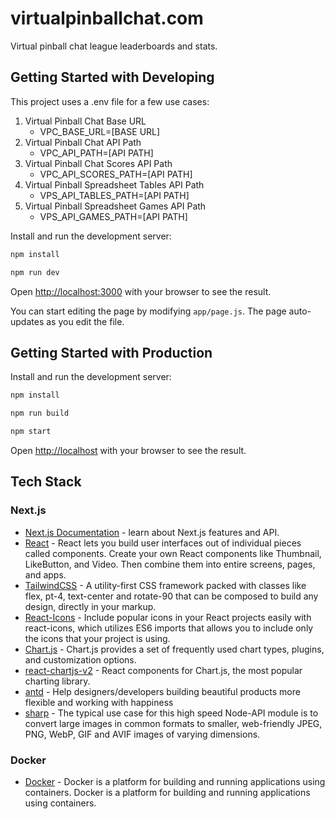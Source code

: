 # virtualpinballchat.com

Virtual pinball chat league leaderboards and stats.

## Getting Started with Developing

This project uses a .env file for a few use cases:

1. Virtual Pinball Chat Base URL
   - VPC_BASE_URL=[BASE URL]
1. Virtual Pinball Chat API Path
   - VPC_API_PATH=[API PATH]
1. Virtual Pinball Chat Scores API Path
   - VPC_API_SCORES_PATH=[API PATH]
1. Virtual Pinball Spreadsheet Tables API Path
   - VPS_API_TABLES_PATH=[API PATH]
1. Virtual Pinball Spreadsheet Games API Path
   - VPS_API_GAMES_PATH=[API PATH]

Install and run the development server:

```bash
npm install
```

```bash
npm run dev
```

Open [http://localhost:3000](http://localhost:8080) with your browser to see the result.

You can start editing the page by modifying `app/page.js`. The page auto-updates as you edit the file.

## Getting Started with Production

Install and run the development server:

```bash
npm install
```

```bash
npm run build
```

```bash
npm start
```

Open [http://localhost](http://localhost) with your browser to see the result.

## Tech Stack

### Next.js

- [Next.js Documentation](https://nextjs.org/docs) - learn about Next.js features and API.
- [React](https://react.dev/) - React lets you build user interfaces out of individual pieces called components. Create your own React components like Thumbnail, LikeButton, and Video. Then combine them into entire screens, pages, and apps.
- [TailwindCSS](https://v2.tailwindcss.com/docs) - A utility-first CSS framework packed with classes like flex, pt-4, text-center and rotate-90 that can be composed to build any design, directly in your markup.
- [React-Icons](https://react-icons.github.io/react-icons/) - Include popular icons in your React projects easily with react-icons, which utilizes ES6 imports that allows you to include only the icons that your project is using.
- [Chart.js](https://www.chartjs.org/docs/latest/) - Chart.js provides a set of frequently used chart types, plugins, and customization options.
- [react-chartjs-v2](https://github.com/reactchartjs/react-chartjs-2) - React components for Chart.js, the most popular charting library.
- [antd](https://ant.design/docs/spec/introduce) - Help designers/developers building beautiful products more flexible and working with happiness
- [sharp](https://github.com/lovell/sharp) - The typical use case for this high speed Node-API module is to convert large images in common formats to smaller, web-friendly JPEG, PNG, WebP, GIF and AVIF images of varying dimensions.

### Docker

- [Docker](https://www.docker.com/) - Docker is a platform for building and running applications using containers. Docker is a platform for building and running applications using containers.
